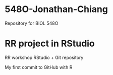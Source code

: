 # 548O-Jonathan-Chiang
Repository for BIOL 548O

# RR project in RStudio
RR workshop RStudio + Git repository

My first commit to GitHub with R